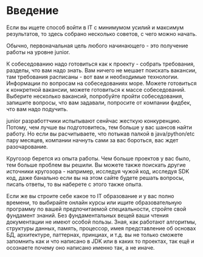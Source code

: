 # Введение

Если вы ищете способ войти в IT с минимумом усилий и максимум результатов, то здесь собрано несколько советов, с чего можно начать. 

Обычно, первоначальная цель любого начинающего - это получение работы на уровне junior.

К собеседованию надо готовиться как к проекту - собрать требования, разделы, что вам надо знать. Вам ничего не мешает поискать вакансии, там требования расписаны - вот вам и необходимые технологии. Информации по вопросам на собеседованиях море. Можете готовиться к конкретной вакансии, можете готовиться к массе собеседований. Выберите несколько вакансий, попробуйте пройти собеседования, запишите вопросы, что вам задавали, попросите от компании фидбек, что вам надо подучить. 

junior разработтчики испытывают сенйчас жесткую конкуренцию. Потому, чем лучше вы подготовитесь, тем больше у вас шансов найти работу. Но если вы расчитываете, что потыкав палкой в java/python/etc пару месяцев, компании начнуть сами за вас бороться, вас ждет разочарование. 

Кругозор берется из опыта работы. Чем больше проектов у вас было, тем больше проблем вы решили. Вы можете также поискать другие источники кругозора - например, исследуя чужой код, исследуя SDK код, даже банально если вы на этом сайте будете решать вопросы, писать ответы, то вы наберете с этого также опыта. 

Если же вы строите себе какое то IT образование и у вас полно времени, то выбирайте онлайн курсы или ищите образовательную программу по вашей предпочитаемой специальности, стройте свой фундамент знаний. Без фундаментальных вещей ваши чтения документации не имеют особой пользы. Зная, как работают алгоритмы, структуры данных, память, процессор, имея представление об основах БД, архитектуре, паттернах, принциах, и т.д. вы не только сможете запомнить как и что написано в JDK или в каких то проектах, так ещё и осознаете почему оно написано именно так, а не иначе. 